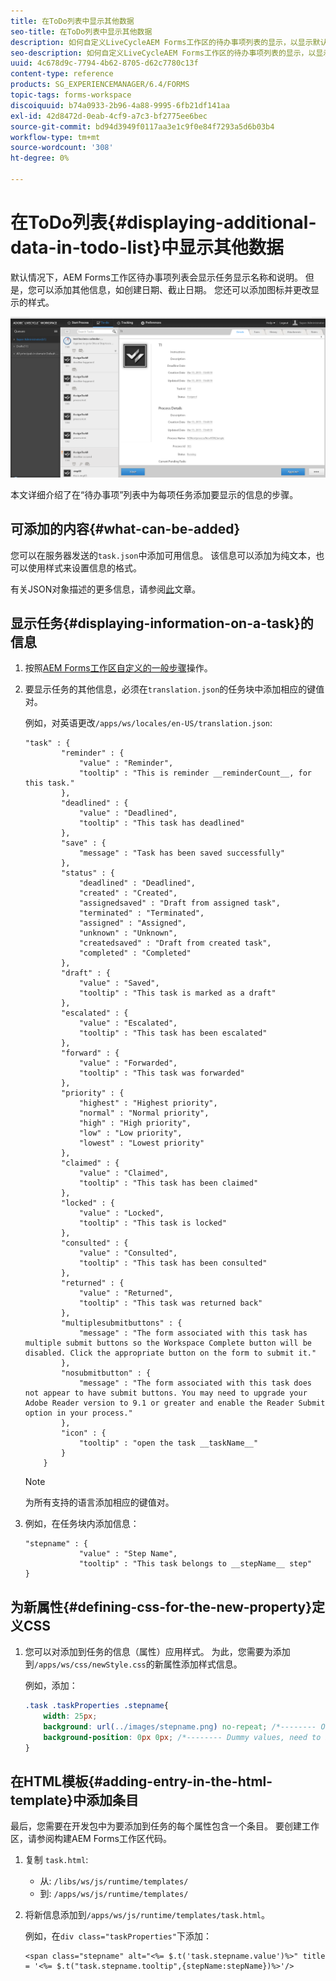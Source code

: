 ```yaml
---
title: 在ToDo列表中显示其他数据
seo-title: 在ToDo列表中显示其他数据
description: 如何自定义LiveCycleAEM Forms工作区的待办事项列表的显示，以显示默认工作区以外的更多信息。
seo-description: 如何自定义LiveCycleAEM Forms工作区的待办事项列表的显示，以显示默认工作区以外的更多信息。
uuid: 4c678d9c-7794-4b62-8705-d62c7780c13f
content-type: reference
products: SG_EXPERIENCEMANAGER/6.4/FORMS
topic-tags: forms-workspace
discoiquuid: b74a0933-2b96-4a88-9995-6fb21df141aa
exl-id: 42d8472d-0eab-4cf9-a7c3-bf2775ee6bec
source-git-commit: bd94d3949f0117aa3e1c9f0e84f7293a5d6b03b4
workflow-type: tm+mt
source-wordcount: '308'
ht-degree: 0%

---
```


# 在ToDo列表{#displaying-additional-data-in-todo-list}中显示其他数据

默认情况下，AEM Forms工作区待办事项列表会显示任务显示名称和说明。 但是，您可以添加其他信息，如创建日期、截止日期。 您还可以添加图标并更改显示的样式。

![查看显示默认配置的HTML工作区待办事项选项卡](assets/html-todo-list.png)

本文详细介绍了在“待办事项”列表中为每项任务添加要显示的信息的步骤。

## 可添加的内容{#what-can-be-added}

您可以在服务器发送的`task.json`中添加可用信息。 该信息可以添加为纯文本，也可以使用样式来设置信息的格式。

有关JSON对象描述的更多信息，请参阅[此](/help/forms/using/html-workspace-json-object-description.md)文章。

## 显示任务{#displaying-information-on-a-task}的信息

1. 按照[AEM Forms工作区自定义的一般步骤](/help/forms/using/generic-steps-html-workspace-customization.md)操作。
1. 要显示任务的其他信息，必须在`translation.json`的任务块中添加相应的键值对。

   例如，对英语更改`/apps/ws/locales/en-US/translation.json`:

   ```
   "task" : {
           "reminder" : {
               "value" : "Reminder",
               "tooltip" : "This is reminder __reminderCount__, for this task."
           },
           "deadlined" : {
               "value" : "Deadlined",
               "tooltip" : "This task has deadlined"
           },
           "save" : {
               "message" : "Task has been saved successfully"
           },
           "status" : {
               "deadlined" : "Deadlined",
               "created" : "Created",
               "assignedsaved" : "Draft from assigned task",
               "terminated" : "Terminated",
               "assigned" : "Assigned",
               "unknown" : "Unknown",
               "createdsaved" : "Draft from created task",
               "completed" : "Completed"
           },
           "draft" : {
               "value" : "Saved",
               "tooltip" : "This task is marked as a draft"
           },
           "escalated" : {
               "value" : "Escalated",
               "tooltip" : "This task has been escalated"
           },
           "forward" : {
               "value" : "Forwarded",
               "tooltip" : "This task was forwarded"
           },
           "priority" : {
               "highest" : "Highest priority",
               "normal" : "Normal priority",
               "high" : "High priority",
               "low" : "Low priority",
               "lowest" : "Lowest priority"
           },
           "claimed" : {
               "value" : "Claimed",
               "tooltip" : "This task has been claimed"
           },
           "locked" : {
               "value" : "Locked",
               "tooltip" : "This task is locked"
           },
           "consulted" : {
               "value" : "Consulted",
               "tooltip" : "This task has been consulted"
           },
           "returned" : {
               "value" : "Returned",
               "tooltip" : "This task was returned back"
           },
           "multiplesubmitbuttons" : {
               "message" : "The form associated with this task has multiple submit buttons so the Workspace Complete button will be disabled. Click the appropriate button on the form to submit it."
           },
           "nosubmitbutton" : {
               "message" : "The form associated with this task does not appear to have submit buttons. You may need to upgrade your Adobe Reader version to 9.1 or greater and enable the Reader Submit option in your process."
           },
           "icon" : {
               "tooltip" : "open the task __taskName__"
           }
       }
   ```

   >[!NOTE]
   >
   >为所有支持的语言添加相应的键值对。

1. 例如，在任务块内添加信息：

   ```
   "stepname" : {
               "value" : "Step Name",
               "tooltip" : "This task belongs to __stepName__ step"
   }
   ```

## 为新属性{#defining-css-for-the-new-property}定义CSS

1. 您可以对添加到任务的信息（属性）应用样式。 为此，您需要为添加到`/apps/ws/css/newStyle.css`的新属性添加样式信息。

   例如，添加：

   ```css
   .task .taskProperties .stepname{
       width: 25px;
       background: url(../images/stepname.png) no-repeat; /*-------- Or just reuse background image / image-sprite defined .task .taskProperties span of style.css---------------------*/
       background-position: 0px 0px; /*-------- Dummy values, need to be configured as per user background image / image-sprite ---------------------*/
   }
   ```

## 在HTML模板{#adding-entry-in-the-html-template}中添加条目

最后，您需要在开发包中为要添加到任务的每个属性包含一个条目。 要创建工作区，请参阅构建AEM Forms工作区代码。

1. 复制 `task.html`:

   * 从: `/libs/ws/js/runtime/templates/`
   * 到: `/apps/ws/js/runtime/templates/`

1. 将新信息添加到`/apps/ws/js/runtime/templates/task.html`。

   例如，在`div class="taskProperties"`下添加：

   ```
   <span class="stepname" alt="<%= $.t('task.stepname.value')%>" title = '<%= $.t("task.stepname.tooltip",{stepName:stepName})%>'/>
   ```
